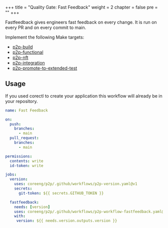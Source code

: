 +++
title = "Quality Gate: Fast Feedback"
weight = 2
chapter = false
pre = ""
+++

Fastfeedback gives engineers fast feedback on every change.
It is run on every PR and on every commit to main.

Implement the following Make targets:

* [p2p-build](./p2p-build)
* [p2p-functional](./p2p-functional)
* [p2p-nft](./p2p-nft)
* [p2p-integration](p2p-integration)
* [p2p-promote-to-extended-test](p2p-promote-to-extended-test)

## Usage

If you used corectl to create your application this workflow will already be in your repository.

```yaml
name: Fast Feedback

on:
  push:
    branches:
      - main
  pull_request:
    branches:
      - main

permissions:
  contents: write
  id-token: write

jobs:
  version:
    uses: coreeng/p2p/.github/workflows/p2p-version.yaml@v1
    secrets:
      git-token: ${{ secrets.GITHUB_TOKEN }} 

  fastfeedback:
    needs: [version]
    uses: coreeng/p2p/.github/workflows/p2p-workflow-fastfeedback.yaml@v1
    with:
     version: ${{ needs.version.outputs.version }}
```
